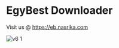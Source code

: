 # EgyBest Downloader
Visit us @ https://eb.nasrika.com

![v6 1](https://user-images.githubusercontent.com/42423651/187095881-effedaf1-efc1-4320-a79d-f1aa27e807c5.jpg)
